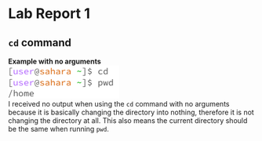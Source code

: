 # **Lab Report 1**
## `cd` command <br/>

**Example with no arguments** <br/>
![Image](example1.png) <br/>
I received no output when using the `cd` command with no arguments because it is basically changing the directory into nothing, therefore it is not changing the directory at all. This also means the current directory should be the same when running `pwd`.<br/>
